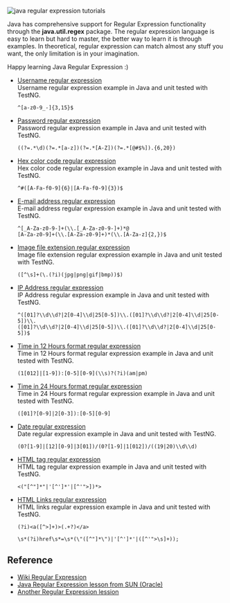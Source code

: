 
![java regular expression tutorials](http://www.mkyong.com/wp-content/uploads/2010/04/regular-expression-tutorials.png)

Java has comprehensive support for Regular Expression functionality through the **java.util.regex** package. The regular expression language is easy to learn but hard to master, the better way to learn it is through examples. In theoretical, regular expression can match almost any stuff you want, the only limitation is in your imagination.

Happy learning Java Regular Expression :)

*   [Username regular expression](http://www.mkyong.com/regular-expressions/how-to-validate-username-with-regular-expression/)  
    Username regular expression example in Java and unit tested with TestNG.

        ^[a-z0-9_-]{3,15}$

*   [Password regular expression](http://www.mkyong.com/regular-expressions/how-to-validate-password-with-regular-expression/)  
    Password regular expression example in Java and unit tested with TestNG.

        ((?=.*\d)(?=.*[a-z])(?=.*[A-Z])(?=.*[@#$%]).{6,20})

*   [Hex color code regular expression](http://www.mkyong.com/regular-expressions/how-to-validate-hex-color-code-with-regular-expression/)  
    Hex color code regular expression example in Java and unit tested with TestNG.

        ^#([A-Fa-f0-9]{6}|[A-Fa-f0-9]{3})$

*   [E-mail address regular expression](http://www.mkyong.com/regular-expressions/how-to-validate-email-address-with-regular-expression/)  
    E-mail address regular expression example in Java and unit tested with TestNG.

        ^[_A-Za-z0-9-]+(\\.[_A-Za-z0-9-]+)*@
        [A-Za-z0-9]+(\\.[A-Za-z0-9]+)*(\\.[A-Za-z]{2,})$

*   [Image file extension regular expression](http://www.mkyong.com/regular-expressions/how-to-validate-image-file-extension-with-regular-expression/)  
    Image file extension regular expression example in Java and unit tested with TestNG.

        ([^\s]+(\.(?i)(jpg|png|gif|bmp))$)

*   [IP Address regular expression](http://www.mkyong.com/regular-expressions/how-to-validate-ip-address-with-regular-expression/)  
    IP Address regular expression example in Java and unit tested with TestNG.

        ^([01]?\\d\\d?|2[0-4]\\d|25[0-5])\\.([01]?\\d\\d?|2[0-4]\\d|25[0-5])\\.
        ([01]?\\d\\d?|2[0-4]\\d|25[0-5])\\.([01]?\\d\\d?|2[0-4]\\d|25[0-5])$

*   [Time in 12 Hours format regular expression](http://www.mkyong.com/regular-expressions/how-to-validate-time-in-12-hours-format-with-regular-expression/)  
    Time in 12 Hours format regular expression example in Java and unit tested with TestNG.

        (1[012]|[1-9]):[0-5][0-9](\\s)?(?i)(am|pm)

*   [Time in 24 Hours format regular expression](http://www.mkyong.com/regular-expressions/how-to-validate-time-in-24-hours-format-with-regular-expression/)  
    Time in 24 Hours format regular expression example in Java and unit tested with TestNG.

        ([01]?[0-9]|2[0-3]):[0-5][0-9]

*   [Date regular expression](http://www.mkyong.com/regular-expressions/how-to-validate-date-with-regular-expression/)  
    Date regular expression example in Java and unit tested with TestNG.

        (0?[1-9]|[12][0-9]|3[01])/(0?[1-9]|1[012])/((19|20)\\d\\d)

*   [HTML tag regular expression](http://www.mkyong.com/regular-expressions/how-to-validate-html-tag-with-regular-expression/)  
    HTML tag regular expression example in Java and unit tested with TestNG.

        <("[^"]*"|'[^']*'|[^'">])*>

*   [HTML Links regular expression](http://www.mkyong.com/regular-expressions/how-to-extract-html-links-with-regular-expression/)  
    HTML links regular expression example in Java and unit tested with TestNG.

        (?i)<a([^>]+)>(.+?)</a>

        \s*(?i)href\s*=\s*(\"([^"]*\")|'[^']*'|([^'">\s]+));

## Reference

*   [Wiki Regular Expression](http://en.wikipedia.org/wiki/Regular_expression)
*   [Java Regular Expression lesson from SUN (Oracle)](http://java.sun.com/docs/books/tutorial/essential/regex/index.html)
*   [Another Regular Expression lession](http://www.regular-expressions.info/java.html)
